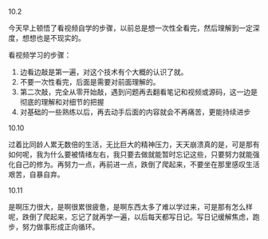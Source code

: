 10.2

今天早上顿悟了看视频自学的步骤，以前总是想一次性全看完，然后理解到一定深度，想想也是不现实的。

看视频学习的步骤：

1. 边看边敲是第一遍，对这个技术有个大概的认识了就。
2. 不要一次性看完，后面是需要对前面理解的。
3. 第二次敲，完全从零开始敲，遇到问题再去翻看笔记和视频或源码，这一边是彻底的理解和对细节的把握
4. 对基础的一些熟练以后，再去动手后面的内容就会不再痛苦，更能持续进步



10.10

过着比同龄人累无数倍的生活，无比巨大的精神压力，天天崩溃真的是，可是那有如何呢，我为什么要被情绪左右，我只要去做就能暂时忘记这些，只要努力就能强化自己的修为。再努力一点，再前进一点，跌倒了爬起来，不要坐在那里感叹生活艰苦，自暴自弃。



10.11

  是啊压力很大，是啊很累很疲惫，是啊东西太多了难以学过来，可是那有怎么样呢，跌倒了爬起来，忘记了就再学一遍，以后每天都写日记。写日记缓解焦虑，跑步，努力做事形成正向循环。